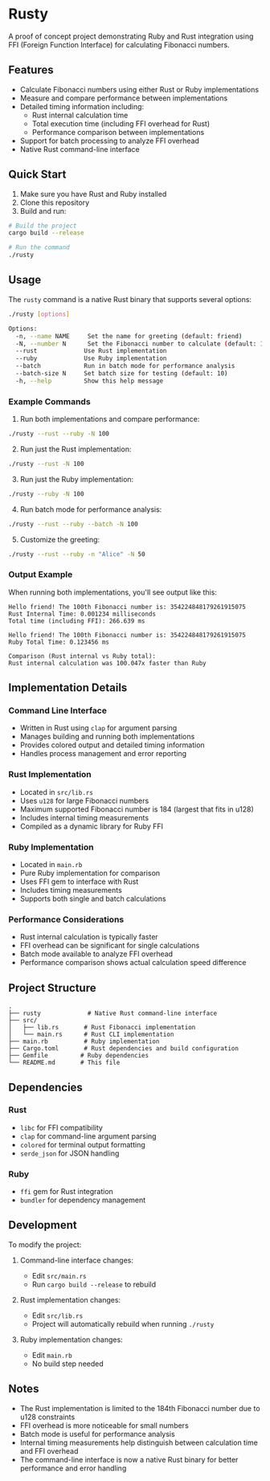 # Rusty

A proof of concept project demonstrating Ruby and Rust integration using FFI (Foreign Function Interface) for calculating Fibonacci numbers.

## Features

- Calculate Fibonacci numbers using either Rust or Ruby implementations
- Measure and compare performance between implementations
- Detailed timing information including:
  - Rust internal calculation time
  - Total execution time (including FFI overhead for Rust)
  - Performance comparison between implementations
- Support for batch processing to analyze FFI overhead
- Native Rust command-line interface

## Quick Start

1. Make sure you have Rust and Ruby installed
2. Clone this repository
3. Build and run:
```bash
# Build the project
cargo build --release

# Run the command
./rusty
```

## Usage

The `rusty` command is a native Rust binary that supports several options:

```bash
./rusty [options]

Options:
  -n, --name NAME     Set the name for greeting (default: friend)
  -N, --number N      Set the Fibonacci number to calculate (default: 10)
  --rust             Use Rust implementation
  --ruby             Use Ruby implementation
  --batch            Run in batch mode for performance analysis
  --batch-size N     Set batch size for testing (default: 10)
  -h, --help         Show this help message
```

### Example Commands

1. Run both implementations and compare performance:
```bash
./rusty --rust --ruby -N 100
```

2. Run just the Rust implementation:
```bash
./rusty --rust -N 100
```

3. Run just the Ruby implementation:
```bash
./rusty --ruby -N 100
```

4. Run batch mode for performance analysis:
```bash
./rusty --rust --ruby --batch -N 100
```

5. Customize the greeting:
```bash
./rusty --rust --ruby -n "Alice" -N 50
```

### Output Example

When running both implementations, you'll see output like this:

```
Hello friend! The 100th Fibonacci number is: 354224848179261915075
Rust Internal Time: 0.001234 milliseconds
Total time (including FFI): 266.639 ms

Hello friend! The 100th Fibonacci number is: 354224848179261915075
Ruby Total Time: 0.123456 ms

Comparison (Rust internal vs Ruby total):
Rust internal calculation was 100.047x faster than Ruby
```

## Implementation Details

### Command Line Interface
- Written in Rust using `clap` for argument parsing
- Manages building and running both implementations
- Provides colored output and detailed timing information
- Handles process management and error reporting

### Rust Implementation
- Located in `src/lib.rs`
- Uses `u128` for large Fibonacci numbers
- Maximum supported Fibonacci number is 184 (largest that fits in u128)
- Includes internal timing measurements
- Compiled as a dynamic library for Ruby FFI

### Ruby Implementation
- Located in `main.rb`
- Pure Ruby implementation for comparison
- Uses FFI gem to interface with Rust
- Includes timing measurements
- Supports both single and batch calculations

### Performance Considerations
- Rust internal calculation is typically faster
- FFI overhead can be significant for single calculations
- Batch mode available to analyze FFI overhead
- Performance comparison shows actual calculation speed difference

## Project Structure

```
.
├── rusty             # Native Rust command-line interface
├── src/
│   ├── lib.rs       # Rust Fibonacci implementation
│   └── main.rs      # Rust CLI implementation
├── main.rb          # Ruby implementation
├── Cargo.toml       # Rust dependencies and build configuration
├── Gemfile         # Ruby dependencies
└── README.md       # This file
```

## Dependencies

### Rust
- `libc` for FFI compatibility
- `clap` for command-line argument parsing
- `colored` for terminal output formatting
- `serde_json` for JSON handling

### Ruby
- `ffi` gem for Rust integration
- `bundler` for dependency management

## Development

To modify the project:

1. Command-line interface changes:
   - Edit `src/main.rs`
   - Run `cargo build --release` to rebuild

2. Rust implementation changes:
   - Edit `src/lib.rs`
   - Project will automatically rebuild when running `./rusty`

3. Ruby implementation changes:
   - Edit `main.rb`
   - No build step needed

## Notes

- The Rust implementation is limited to the 184th Fibonacci number due to u128 constraints
- FFI overhead is more noticeable for small numbers
- Batch mode is useful for performance analysis
- Internal timing measurements help distinguish between calculation time and FFI overhead
- The command-line interface is now a native Rust binary for better performance and error handling